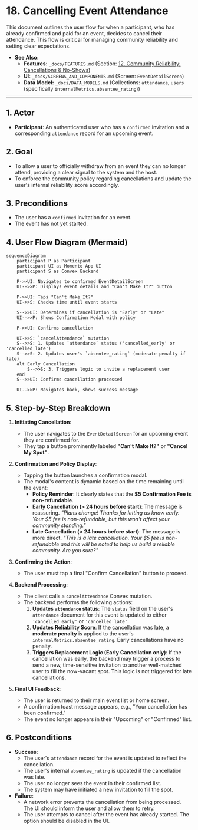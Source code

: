 # 18. Cancelling Event Attendance

This document outlines the user flow for when a participant, who has already confirmed and paid for an event, decides to cancel their attendance. This flow is critical for managing community reliability and setting clear expectations.

- **See Also:**
  - **Features:** `_docs/FEATURES.md` (Section: [12. Community Reliability: Cancellations & No-Shows](#community-reliability-cancellations--no-shows))
  - **UI:** `_docs/SCREENS_AND_COMPONENTS.md` (Screen: `EventDetailScreen`)
  - **Data Model:** `_docs/DATA_MODELS.md` (Collections: `attendance`, `users` (specifically `internalMetrics.absentee_rating`))

---

## 1. Actor

- **Participant**: An authenticated user who has a `confirmed` invitation and a corresponding `attendance` record for an upcoming event.

## 2. Goal

- To allow a user to officially withdraw from an event they can no longer attend, providing a clear signal to the system and the host.
- To enforce the community policy regarding cancellations and update the user's internal reliability score accordingly.

## 3. Preconditions

- The user has a `confirmed` invitation for an event.
- The event has not yet started.

## 4. User Flow Diagram (Mermaid)

```mermaid
sequenceDiagram
    participant P as Participant
    participant UI as Momento App UI
    participant S as Convex Backend

    P->>UI: Navigates to confirmed EventDetailScreen
    UI-->>P: Displays event details and "Can't Make It?" button

    P->>UI: Taps "Can't Make It?"
    UI->>S: Checks time until event starts

    S-->>UI: Determines if cancellation is "Early" or "Late"
    UI-->>P: Shows Confirmation Modal with policy

    P->>UI: Confirms cancellation

    UI->>S: `cancelAttendance` mutation
    S-->>S: 1. Updates `attendance` status ('cancelled_early' or 'cancelled_late')
    S-->>S: 2. Updates user's `absentee_rating` (moderate penalty if late)
    alt Early Cancellation
        S-->>S: 3. Triggers logic to invite a replacement user
    end
    S-->>UI: Confirms cancellation processed

    UI-->>P: Navigates back, shows success message
```

## 5. Step-by-Step Breakdown

1.  **Initiating Cancellation**:
    - The user navigates to the `EventDetailScreen` for an upcoming event they are confirmed for.
    - They tap a button prominently labeled **"Can't Make It?"** or **"Cancel My Spot"**.

2.  **Confirmation and Policy Display**:
    - Tapping the button launches a confirmation modal.
    - The modal's content is dynamic based on the time remaining until the event:
      - **Policy Reminder**: It clearly states that the **$5 Confirmation Fee is non-refundable**.
      - **Early Cancellation (> 24 hours before start)**: The message is reassuring. _"Plans change! Thanks for letting us know early. Your $5 fee is non-refundable, but this won't affect your community standing."_
      - **Late Cancellation (< 24 hours before start)**: The message is more direct. _"This is a late cancellation. Your $5 fee is non-refundable and this will be noted to help us build a reliable community. Are you sure?"_

3.  **Confirming the Action**:
    - The user must tap a final "Confirm Cancellation" button to proceed.

4.  **Backend Processing**:
    - The client calls a `cancelAttendance` Convex mutation.
    - The backend performs the following actions:
      1.  **Updates `attendance` status**: The `status` field on the user's `attendance` document for this event is updated to either `'cancelled_early'` or `'cancelled_late'`.
      2.  **Updates Reliability Score**: If the cancellation was late, a **moderate penalty** is applied to the user's `internalMetrics.absentee_rating`. Early cancellations have no penalty.
      3.  **Triggers Replacement Logic (Early Cancellation only)**: If the cancellation was early, the backend may trigger a process to send a new, time-sensitive invitation to another well-matched user to fill the now-vacant spot. This logic is not triggered for late cancellations.

5.  **Final UI Feedback**:
    - The user is returned to their main event list or home screen.
    - A confirmation toast message appears, e.g., "Your cancellation has been confirmed."
    - The event no longer appears in their "Upcoming" or "Confirmed" list.

## 6. Postconditions

- **Success**:
  - The user's `attendance` record for the event is updated to reflect the cancellation.
  - The user's internal `absentee_rating` is updated if the cancellation was late.
  - The user no longer sees the event in their confirmed list.
  - The system may have initiated a new invitation to fill the spot.
- **Failure**:
  - A network error prevents the cancellation from being processed. The UI should inform the user and allow them to retry.
  - The user attempts to cancel after the event has already started. The option should be disabled in the UI.
